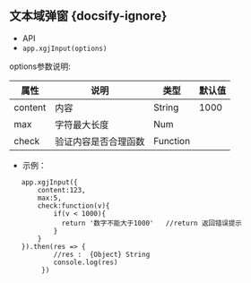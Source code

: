 ##  文本域弹窗 {docsify-ignore}

*  API
  * ` app.xgjInput(options) `
  

options参数说明:

| 属性 | 说明 | 类型 | 默认值 |
| --- | --- | --- | --- |
| content | 内容 | String | 1000  |
| max | 字符最大长度 | Num |   |
| check | 验证内容是否合理函数 | Function |   |
 


* 示例：
  
```
   app.xgjInput({
       content:123,
       max:5,
       check:function(v){
           if(v < 1000){
             return '数字不能大于1000'   //return 返回错误提示  
           } 
       }
   }).then(res => {
           //res :  {Object} String
           console.log(res)
        })

```
